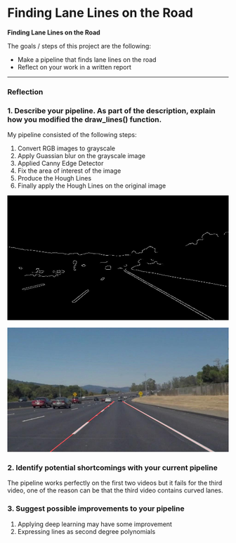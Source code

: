# **Finding Lane Lines on the Road** 

**Finding Lane Lines on the Road**

The goals / steps of this project are the following:
* Make a pipeline that finds lane lines on the road
* Reflect on your work in a written report


[//]: # (Image References)

[image1]: ./interms/solidWhiteCurve.jpg "After Edge detection"
[image2]: ./test_images_output/solidWhiteCurve.jpg "After applying Hough lines on original image"
---

### Reflection

### 1. Describe your pipeline. As part of the description, explain how you modified the draw_lines() function.

My pipeline consisted of the following steps:

1. Convert RGB images to grayscale
2. Apply Guassian blur on the grayscale image
3. Applied Canny Edge Detector
4. Fix the area of interest of the image
5. Produce the Hough Lines
6. Finally apply the Hough Lines on the original image

![5th step produced the following result][image1]

![6th step produced the following result][image2]

### 2. Identify potential shortcomings with your current pipeline


The pipeline works perfectly on the first two videos but it fails for the third video, one of the reason can be that the third video contains curved lanes.


### 3. Suggest possible improvements to your pipeline

1. Applying deep learning may have some improvement
2. Expressing lines as second degree polynomials
